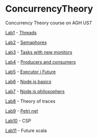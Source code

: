 # ConcurrencyTheory
Concurrency Theory course on AGH UST

[Lab1](https://github.com/Jullija/ConcurrencyTheory/tree/main/lab1) - [Threads](https://home.agh.edu.pl/~kzajac/dydakt/tw/lab1/) 

[Lab2](https://github.com/Jullija/ConcurrencyTheory/tree/main/lab2) - [Semaphores](https://home.agh.edu.pl/~kzajac/dydakt/tw/lab2/)

[Lab3](https://github.com/Jullija/ConcurrencyTheory/tree/main/lab3) - [Tasks with new monitors](https://home.agh.edu.pl/~kzajac/dydakt/tw/lab3/)

[Lab4](https://github.com/Jullija/ConcurrencyTheory/tree/main/lab4) - [Producers and consumers](https://home.agh.edu.pl/~kzajac/dydakt/tw/lab4/)

[Lab5](https://github.com/Jullija/ConcurrencyTheory/tree/main/lab5) - [Executor i Future](https://home.agh.edu.pl/~kzajac/dydakt/tw/lab5/)

[Lab6](https://github.com/Jullija/ConcurrencyTheory/tree/main/lab6) - [Node.js basics](https://home.agh.edu.pl/~kzajac/dydakt/tw/lab6/)

[Lab7](https://github.com/Jullija/ConcurrencyTheory/tree/main/lab7) - [Node.js philosophers](https://home.agh.edu.pl/~kzajac/dydakt/tw/lab7/)

[Lab8](https://github.com/Jullija/ConcurrencyTheory/tree/main/lab8) - Theory of traces

[Lab9](https://github.com/Jullija/ConcurrencyTheory/tree/main/lab9) - [Petri net](https://home.agh.edu.pl/~kzajac/dydakt/tw/petri/)

[Lab10](https://github.com/Jullija/ConcurrencyTheory/tree/main/lab10) - CSP

[Lab11](https://github.com/Jullija/ConcurrencyTheory/tree/main/lab11) - Future scala


